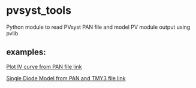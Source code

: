 # pvsyst_tools
 Python module to read PVsyst PAN file and model PV module output using pvlib

## examples: 
[Plot IV curve from PAN file link](https://nbviewer.jupyter.org/github/frivollier/pvsyst_tools/blob/master/docs/PVSYST%20IV%20Curves%20from%20PAN.ipynb)

[Single Diode Model from PAN and TMY3 file link](https://nbviewer.jupyter.org/github/frivollier/pvsyst_tools/blob/master/docs/PVSYST_tmy_to_power.ipynb)
      
      
      
